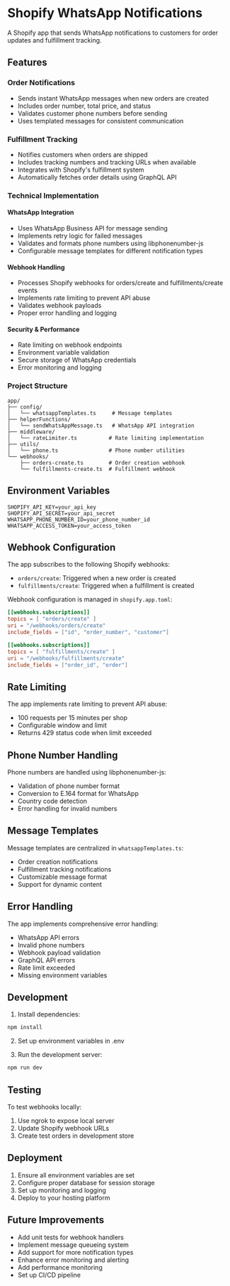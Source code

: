 # Shopify WhatsApp Notifications

A Shopify app that sends WhatsApp notifications to customers for order updates and fulfillment tracking.

## Features

### Order Notifications
- Sends instant WhatsApp messages when new orders are created
- Includes order number, total price, and status
- Validates customer phone numbers before sending
- Uses templated messages for consistent communication

### Fulfillment Tracking
- Notifies customers when orders are shipped
- Includes tracking numbers and tracking URLs when available
- Integrates with Shopify's fulfillment system
- Automatically fetches order details using GraphQL API

### Technical Implementation

#### WhatsApp Integration
- Uses WhatsApp Business API for message sending
- Implements retry logic for failed messages
- Validates and formats phone numbers using libphonenumber-js
- Configurable message templates for different notification types

#### Webhook Handling
- Processes Shopify webhooks for orders/create and fulfillments/create events
- Implements rate limiting to prevent API abuse
- Validates webhook payloads
- Proper error handling and logging

#### Security & Performance
- Rate limiting on webhook endpoints
- Environment variable validation
- Secure storage of WhatsApp credentials
- Error monitoring and logging

### Project Structure

```
app/
├── config/
│   └── whatsappTemplates.ts     # Message templates
├── helperFunctions/
│   └── sendWhatsAppMessage.ts   # WhatsApp API integration
├── middleware/
│   └── rateLimiter.ts          # Rate limiting implementation
├── utils/
│   └── phone.ts                # Phone number utilities
└── webhooks/
    ├── orders-create.ts        # Order creation webhook
    └── fulfillments-create.ts  # Fulfillment webhook
```

## Environment Variables

```env
SHOPIFY_API_KEY=your_api_key
SHOPIFY_API_SECRET=your_api_secret
WHATSAPP_PHONE_NUMBER_ID=your_phone_number_id
WHATSAPP_ACCESS_TOKEN=your_access_token
```

## Webhook Configuration

The app subscribes to the following Shopify webhooks:
- `orders/create`: Triggered when a new order is created
- `fulfillments/create`: Triggered when a fulfillment is created

Webhook configuration is managed in `shopify.app.toml`:
```toml
[[webhooks.subscriptions]]
topics = [ "orders/create" ]
uri = "/webhooks/orders/create"
include_fields = ["id", "order_number", "customer"]

[[webhooks.subscriptions]]
topics = [ "fulfillments/create" ]
uri = "/webhooks/fulfillments/create"
include_fields = ["order_id", "order"]
```

## Rate Limiting

The app implements rate limiting to prevent API abuse:
- 100 requests per 15 minutes per shop
- Configurable window and limit
- Returns 429 status code when limit exceeded

## Phone Number Handling

Phone numbers are handled using libphonenumber-js:
- Validation of phone number format
- Conversion to E.164 format for WhatsApp
- Country code detection
- Error handling for invalid numbers

## Message Templates

Message templates are centralized in `whatsappTemplates.ts`:
- Order creation notifications
- Fulfillment tracking notifications
- Customizable message format
- Support for dynamic content

## Error Handling

The app implements comprehensive error handling:
- WhatsApp API errors
- Invalid phone numbers
- Webhook payload validation
- GraphQL API errors
- Rate limit exceeded
- Missing environment variables

## Development

1. Install dependencies:
```bash
npm install
```

2. Set up environment variables in .env

3. Run the development server:
```bash
npm run dev
```

## Testing

To test webhooks locally:
1. Use ngrok to expose local server
2. Update Shopify webhook URLs
3. Create test orders in development store

## Deployment

1. Ensure all environment variables are set
2. Configure proper database for session storage
3. Set up monitoring and logging
4. Deploy to your hosting platform

## Future Improvements

- Add unit tests for webhook handlers
- Implement message queueing system
- Add support for more notification types
- Enhance error monitoring and alerting
- Add performance monitoring
- Set up CI/CD pipeline
